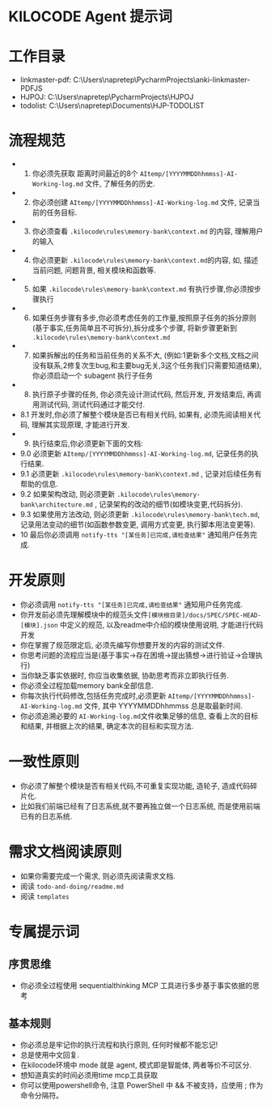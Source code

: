 # KILOCODE Agent 提示词

# 工作目录

- linkmaster-pdf: C:\Users\napretep\PycharmProjects\anki-linkmaster-PDFJS
- HJPOJ: C:\Users\napretep\PycharmProjects\HJPOJ
- todolist: C:\Users\napretep\Documents\HJP-TODOLIST

# 流程规范

- 1. 你必须先获取 距离时间最近的8个 `AItemp/[YYYYMMDDhhmmss]-AI-Working-log.md` 文件, 了解任务的历史.
- 2. 你必须创建 `AItemp/[YYYYMMDDhhmmss]-AI-Working-log.md` 文件, 记录当前的任务目标.
- 3. 你必须查看 `.kilocode\rules\memory-bank\context.md` 的内容, 理解用户的输入
- 4. 你必须更新 `.kilocode\rules\memory-bank\context.md`的内容, 如, 描述当前问题, 问题背景, 相关模块和函数等.
- 5. 如果 `.kilocode\rules\memory-bank\context.md` 有执行步骤,你必须按步骤执行
- 6. 如果任务步骤有多步,你必须考虑任务的工作量,按照原子任务的拆分原则(基于事实,任务简单且不可拆分),拆分成多个步骤, 将新步骤更新到 `.kilocode\rules\memory-bank\context.md`
- 7. 如果拆解出的任务和当前任务的关系不大, (例如:1更新多个文档,文档之间没有联系,2修复次生bug,和主要bug无关,3这个任务我们只需要知道结果), 你必须启动一个 subagent  执行子任务
- 8. 执行原子步骤的任务, 你必须先设计测试代码, 然后开发, 开发结束后, 再调用测试代码, 测试代码通过才能交付.
- 8.1 开发时,你必须了解整个模块是否已有相关代码, 如果有, 必须先阅读相关代码, 理解其实现原理, 才能进行开发.
- 9. 执行结束后,你必须更新下面的文档:
- 9.0 必须更新 `AItemp/[YYYYMMDDhhmmss]-AI-Working-log.md`, 记录任务的执行结果.
- 9.1 必须更新 `.kilocode\rules\memory-bank\context.md` , 记录对后续任务有帮助的信息.
- 9.2 如果架构改动, 则必须更新 `.kilocode\rules\memory-bank\architecture.md` , 记录架构的改动的细节(如模块变更,代码拆分).
- 9.3 如果使用方法改动, 则必须更新 `.kilocode\rules\memory-bank\tech.md`, 记录用法变动的细节(如函数参数变更, 调用方式变更, 执行脚本用法变更等).
- 10 最后你必须调用 `notify-tts "[某任务]已完成,请检查结果"` 通知用户任务完成.

# 开发原则

- 你必须调用 `notify-tts "[某任务]已完成,请检查结果"` 通知用户任务完成.
- 你开发前必须先理解模块中的规范头文件`[模块根目录]/docs/SPEC/SPEC-HEAD-[模块].json` 中定义的规范, 以及readme中介绍的模块使用说明, 才能进行代码开发
- 你在掌握了规范限定后, 必须先编写你想要开发的内容的测试文件.
- 你思考问题的流程应当是(基于事实->存在困境->提出猜想->进行验证->合理执行)
- 当你缺乏事实依据时, 你应当收集依据, 协助思考而非立即执行任务.
- 你必须全过程加载memory bank全部信息.
- 你每次执行代码修改,包括任务完成时,必须更新 `AItemp/[YYYYMMDDhhmmss]-AI-Working-log.md` 文件, 其中 YYYYMMDDhhmmss 总是取最新时间.
- 你必须追溯必要的 `AI-Working-log.md`文件收集足够的信息, 查看上次的目标和结果, 并根据上次的结果, 确定本次的目标和实现方法.

# 一致性原则

- 你必须了解整个模块是否有相关代码,不可重复实现功能, 造轮子, 造成代码碎片化.
- 比如我们前端已经有了日志系统,就不要再独立做一个日志系统, 而是使用前端已有的日志系统.

# 需求文档阅读原则

- 如果你需要完成一个需求, 则必须先阅读需求文档.
- 阅读 `todo-and-doing/readme.md`
- 阅读 `templates`



# 专属提示词

## 序贯思维

- 你必须全过程使用 sequentialthinking MCP 工具进行多步基于事实依据的思考

## 基本规则

- 你必须总是牢记你的执行流程和执行原则, 任何时候都不能忘记!
- 总是使用中文回复.
- 在kilocode环境中 mode 就是 agent, 模式即是智能体, 两者等价不可区分.
- 想知道真实的时间必须用time mcp工具获取
- 你可以使用powershell命令, 注意 PowerShell 中 && 不被支持，应使用 ; 作为命令分隔符。

